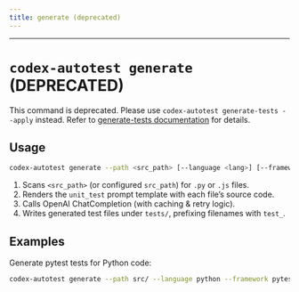 ```yaml
---
title: generate (deprecated)
---
```


---
# `codex-autotest generate` (DEPRECATED)

This command is deprecated. Please use `codex-autotest generate-tests --apply` instead.
Refer to [generate-tests documentation](generate-tests.md) for details.

## Usage

```bash
codex-autotest generate --path <src_path> [--language <lang>] [--framework <fw>]
```

1. Scans `<src_path>` (or configured `src_path`) for `.py` or `.js` files.
2. Renders the `unit_test` prompt template with each file’s source code.
3. Calls OpenAI ChatCompletion (with caching & retry logic).
4. Writes generated test files under `tests/`, prefixing filenames with `test_`.

## Examples

Generate pytest tests for Python code:
```bash
codex-autotest generate --path src/ --language python --framework pytest
```